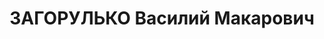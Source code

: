 ---
title: ЗАГОРУЛЬКО Василий Макарович
description: "1909 р. н., Сумська обл., смт Угроїди Краснопільського р-ну, українець,\
  \ член ВКП(б), освіта початкова, Секретар політвідділу 41 СД (м. Кривий Ріг Дніпропетровської\
  \ обл.) \n  Арешт 14.11.1937. Військовою колегією Верховного Суду СРСР 14.01.1938\
  \ за участь в антирадянській військово-фашистській змові засуджений до ВМП. Розстріляний\
  \ 15.01.1938 у м. Київ \n  Реабілітований 24.10.1957 військовою колегією Верховного\
  \ Суду СРСР."
---